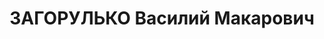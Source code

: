 ---
title: ЗАГОРУЛЬКО Василий Макарович
description: "1909 р. н., Сумська обл., смт Угроїди Краснопільського р-ну, українець,\
  \ член ВКП(б), освіта початкова, Секретар політвідділу 41 СД (м. Кривий Ріг Дніпропетровської\
  \ обл.) \n  Арешт 14.11.1937. Військовою колегією Верховного Суду СРСР 14.01.1938\
  \ за участь в антирадянській військово-фашистській змові засуджений до ВМП. Розстріляний\
  \ 15.01.1938 у м. Київ \n  Реабілітований 24.10.1957 військовою колегією Верховного\
  \ Суду СРСР."
---